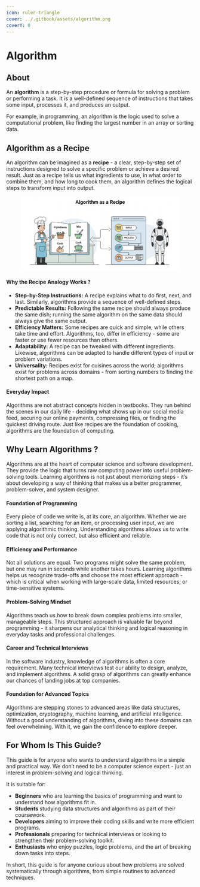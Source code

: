 ```yaml
---
icon: ruler-triangle
cover: ../.gitbook/assets/algorithm.png
coverY: 0
---
```


# Algorithm

## About

An **algorithm** is a step-by-step procedure or formula for solving a problem or performing a task. It is a well-defined sequence of instructions that takes some input, processes it, and produces an output.

For example, in programming, an algorithm is the logic used to solve a computational problem, like finding the largest number in an array or sorting data.

## **Algorithm as a Recipe**

An algorithm can be imagined as a **recipe** - a clear, step-by-step set of instructions designed to solve a specific problem or achieve a desired result. Just as a recipe tells us what ingredients to use, in what order to combine them, and how long to cook them, an algorithm defines the logical steps to transform input into output.

<figure><img src="../.gitbook/assets/algorithm-1.png" alt=""><figcaption></figcaption></figure>

#### **Why the Recipe Analogy Works ?**

* **Step-by-Step Instructions:** A recipe explains what to do first, next, and last. Similarly, algorithms provide a sequence of well-defined steps.
* **Predictable Results:** Following the same recipe should always produce the same dish; running the same algorithm on the same data should always give the same output.
* **Efficiency Matters:** Some recipes are quick and simple, while others take time and effort. Algorithms, too, differ in efficiency - some are faster or use fewer resources than others.
* **Adaptability:** A recipe can be tweaked with different ingredients. Likewise, algorithms can be adapted to handle different types of input or problem variations.
* **Universality:** Recipes exist for cuisines across the world; algorithms exist for problems across domains - from sorting numbers to finding the shortest path on a map.

#### **Everyday Impact**

Algorithms are not abstract concepts hidden in textbooks. They run behind the scenes in our daily life - deciding what shows up in our social media feed, securing our online payments, compressing files, or finding the quickest driving route. Just like recipes are the foundation of cooking, algorithms are the foundation of computing.

## Why Learn Algorithms ?

Algorithms are at the heart of computer science and software development. They provide the logic that turns raw computing power into useful problem-solving tools. Learning algorithms is not just about memorizing steps - it’s about developing a way of thinking that makes us a better programmer, problem-solver, and system designer.

#### **Foundation of Programming**

Every piece of code we write is, at its core, an algorithm. Whether we are sorting a list, searching for an item, or processing user input, we are applying algorithmic thinking. Understanding algorithms allows us to write code that is not only correct, but also efficient and reliable.

#### **Efficiency and Performance**

Not all solutions are equal. Two programs might solve the same problem, but one may run in seconds while another takes hours. Learning algorithms helps us recognize trade-offs and choose the most efficient approach - which is critical when working with large-scale data, limited resources, or time-sensitive systems.

#### **Problem-Solving Mindset**

Algorithms teach us how to break down complex problems into smaller, manageable steps. This structured approach is valuable far beyond programming - it sharpens our analytical thinking and logical reasoning in everyday tasks and professional challenges.

#### **Career and Technical Interviews**

In the software industry, knowledge of algorithms is often a core requirement. Many technical interviews test our ability to design, analyze, and implement algorithms. A solid grasp of algorithms can greatly enhance our chances of landing jobs at top companies.

#### **Foundation for Advanced Topics**

Algorithms are stepping stones to advanced areas like data structures, optimization, cryptography, machine learning, and artificial intelligence. Without a good understanding of algorithms, diving into these domains can feel overwhelming. With it, we gain the confidence to explore deeper.

## **For Whom Is This Guide?**

This guide is for anyone who wants to understand algorithms in a simple and practical way. We don’t need to be a computer science expert - just an interest in problem-solving and logical thinking.

It is suitable for:

* **Beginners** who are learning the basics of programming and want to understand how algorithms fit in.
* **Students** studying data structures and algorithms as part of their coursework.
* **Developers** aiming to improve their coding skills and write more efficient programs.
* **Professionals** preparing for technical interviews or looking to strengthen their problem-solving toolkit.
* **Enthusiasts** who enjoy puzzles, logic problems, and the art of breaking down tasks into steps.

In short, this guide is for anyone curious about how problems are solved systematically through algorithms, from simple routines to advanced techniques.
